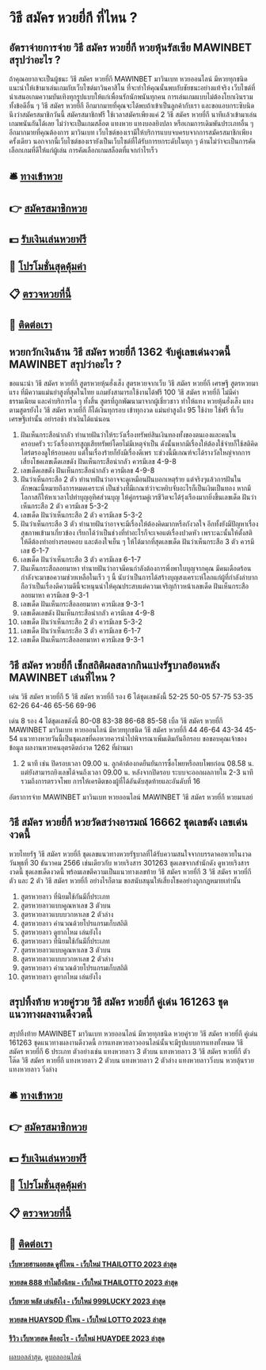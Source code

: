 # วิธี สมัคร หวยยี่กี ที่ไหน ?
## อัตราจ่ายการจ่าย วิธี สมัคร หวยยี่กี หวยหุ้นรัสเซีย MAWINBET สรุปว่าอะไร ?
ถ้าคุณอยากจะเป็นผู้ชนะ วิธี สมัคร หวยยี่กี MAWINBET มาวินเบท หวยออนไลน์ มีหวยทุกชนิด แนะนำให้เข้ามาเล่นเกมกับเว็บไซต์มาวินคาสิโน ที่จะทำให้คุณนั้นพบกับชัยชนะอย่างแท้จริง เว็บไซต์ที่นำเสนอเกมความบันเทิงทุกรูปแบบให้แก่เพื่อนรักนักพนันทุกคน
การเล่นเกมแบบไม่ต้องโยกเงินรวมทั้งข้อดีอื่น ๆ วิธี สมัคร หวยยี่กี อีกมากมายที่คุณจะได้พบถ้าเข้าเป็นลูกค้ากับเรา และขอแอบกระซิบนิดนึงว่าสมัครสมาชิกวันนี้ สมัครสมาชิกฟรี ใช้เวลาสมัครเพียงแค่ 2 วิธี สมัคร หวยยี่กี นาทีเเล้วเข้ามาเล่นเกมพนันกันได้เลย
ไม่ว่าจะเป็นเกมสล็อต แทงหวย แทงบอลยิงปลา หรือเกมการเดิมพันประเภทอื่น ๆ อีกมากมายที่คุณต้องการ มาวินเบท เว็บไซต์ของเรามีให้บริการแบบจบครบจากการสมัครสมาชิกเพียงครั้งเดียว
นอกจากนี้เว็บไซต์ของเรายังเป็นเว็บไซต์ที่ได้รับการยกระดับในทุก ๆ ด้านไม่ว่าจะเป็นการคัดเลือกเกมที่ดีให้แก่ผู้เล่น การคัดเลือกเกมสล็อตที่แจกกำไรเร็ว

## 🛎 [ทางเข้าหวย](https://bit.ly/3BG5bNw)
## 👉 [สมัครสมาชิกหวย](https://bit.ly/3BG5bNw)
## 💵 [รับเงินเล่นหวยฟรี](https://bit.ly/3C3mvgS)
## 👑 [โปรโมชั่นสุดคุ้มค่า](https://bit.ly/3C3mvgS)
## 📋 [ตรวจหวยที่นี้](https://bit.ly/3C3mvgS)
## 📱 [ติดต่อเรา](https://bit.ly/3C3mvgS)

## หวยกวักเงินล้าน วิธี สมัคร หวยยี่กี 1362 จับคู่เลขเด่นงวดนี้ MAWINBET สรุปว่าอะไร ?
ขอแนะนำ วิธี สมัคร หวยยี่กี สูตรหวยหุ้นฮั่งเส็ง สูตรหวยจากเว็บ วิธี สมัคร หวยยี่กี เศรษฐี สูตรหวยมาแรง ที่มีความแม่นยำสูงที่สุดในไทย แถมยังสามารถใช้งานได้ฟรี 100 วิธี สมัคร หวยยี่กี ไม่มีค่าธรรมเนียม และค่าบริการใด ๆ ทั้งสิ้น สูตรที่ถูกพัฒนามาจากผู้เชี่ยวชาว ทำให้แทง หวยหุ้นฮั่งเส็ง แทงตามสูตรยังไง วิธี สมัคร หวยยี่กี ก็ได้เงินทุกรอบ เข้าทุกงวด แม่นยำสูงถึง 95 ใช้ง่าย ใช้ฟรี ที่เว็บเศรษฐีเท่านั้น อย่ารอช้า ทำเงินได้แน่นอน
1. ฝันเห็นกระสือน่ากลัว ทำนายฝันว่าให้ระวังเรื่องทรัพย์สินเงินทองทั้งของตนเองและคนในครอบครัว ระวังเรื่องการสูญเสียทรัพย์โดยไม่มีเหตุจำเป็น ดังนั้นหากมีเรื่องให้ต้องใช้จ่ายก็ใช้สติคิดไตร่ตรองดูให้รอบคอบ แต่ในเรื่องร้ายก็ยังมีเรื่องดีเพร าะช่วงนี้มีเกณฑ์จะได้รางวัลใหญ่จากการเสี่ยงโชคเลขเด็ดเลขดัง ฝันเห็นกระสือน่ากลัว ควรมีเลข 4-9-8
2. เลขเด็ดเลขดัง ฝันเห็นกระสือน่ากลัว ควรมีเลข 4-9-8
3. ฝันว่าเห็นกระสือ 2 ตัว ทำนายฝันว่าอาจจะดูเหมือนฝันบอกเหตุร้าย แต่จริงๆแล้วการฝันในลักษณะนี้หมายถึงการหมดเคราะห์ เป็นช่วงที่มีเกณฑ์ว่าจะหยิบจับอะไรก็เป็นเงินเป็นทอง หากมีโอกาสก็ให้หาเวลาไปทำบุญอุทิศส่วนบุญ ให้คู่กรรมคู่เวรชีวิตจะได้รุ่งเรืองมากยิ่งขึ้นเลขเด็ด ฝันว่าเห็นกระสือ 2 ตัว ควรมีเลข 5-3-2
4. เลขเด็ด ฝันว่าเห็นกระสือ 2 ตัว ควรมีเลข 5-3-2
5. ฝันว่าเห็นกระสือ 3 ตัว ทำนายฝันว่าอาจจะมีเรื่องให้ต้องคิดมากหรือกังวลใจ อีกทั้งยังมีปัญหาเรื่องสุขภาพเข้ามาเกี่ยวข้อง เรียกได้ว่าเป็นช่วงที่ทำอะไรก็จะเจอแต่เรื่องปวดหัว เพราะฉะนั้นให้ตั้งสติให้ดีต้องทำอย่างรอบคอบ และต้องใจเย็น ๆ ให้ได้มากที่สุดเลขเด็ด ฝันว่าเห็นกระสือ 3 ตัว ควรมีเลข 6-1-7
6. เลขเด็ด ฝันว่าเห็นกระสือ 3 ตัว ควรมีเลข 6-1-7
7. ฝันเห็นกระสือลอยมาหา ทำนายฝันว่าอาจมีคนกำลังต้องการพึ่งพาใบบุญจากคุณ มีคนเดือดร้อนกำลังจะมาขอความช่วยเหลือในเร็ว ๆ นี้ นับว่าเป็นการได้สร้างบุญสงเคราะห์โลกแก่ผู้ที่กำลังลำบาก ถือว่าเป็นเรื่องดีความดีนี้จะหนุนนำให้คุณประสบแต่ความเจริญก้าวหน้าเลขเด็ด ฝันเห็นกระสือลอยมาหา ควรมีเลข 9-3-1
8. เลขเด็ด ฝันเห็นกระสือลอยมาหา ควรมีเลข 9-3-1
9. เลขเด็ดเลขดัง ฝันเห็นกระสือน่ากลัว ควรมีเลข 4-9-8
10. เลขเด็ด ฝันว่าเห็นกระสือ 2 ตัว ควรมีเลข 5-3-2
11. เลขเด็ด ฝันว่าเห็นกระสือ 3 ตัว ควรมีเลข 6-1-7
12. เลขเด็ด ฝันเห็นกระสือลอยมาหา ควรมีเลข 9-3-1

## วิธี สมัคร หวยยี่กี เช็กสถิติผลสลากกินแบ่งรัฐบาลย้อนหลัง MAWINBET เล่นที่ไหน ?
เด่น วิธี สมัคร หวยยี่กี 5 วิธี สมัคร หวยยี่กี รอง 6 ได้ชุดเลขดังนี้
52-25
50-05
57-75
53-35
62-26
64-46
65-56
69-96

เด่น 8 รอง 4 ได้ชุดเลขดังนี้
80-08
83-38
86-68
85-58
เบิ้ล วิธี สมัคร หวยยี่กี MAWINBET มาวินเบท หวยออนไลน์ มีหวยทุกชนิด วิธี สมัคร หวยยี่กี 44
46-64
43-34
45-54
แนวทางหวยวันนี้เป็นชุดเลขที่คอหวยควรนำไปพิจารณาเพิ่มเติมกันอีกรอบ
ขอขอบคุณเจ้าของข้อมูล
ผลงานหวยคนอุตรดิตถ์งวด 1262 ที่ผ่านมา
1. 2 นาที เช่น ปิดรอบเวลา 09.00 น. ลูกค้าต้องกดยืนยันการซื้อโพยหรือลบโพยก่อน 08.58 น. แต่ยังสามารถยิงเลขได้จนถึงเวลา 09.00 น. หลังจากปิดรอบ ระบบจะออกผลภายใน 2-3 นาที รวมถึงการตรวจโพย การให้เครดิตของผู้ที่ได้อันดับสุดท้ายและอันดับที่ 16

อัตราการจ่าย MAWINBET มาวินเบท หวยออนไลน์ MAWINBET วิธี สมัคร หวยยี่กี หวยมาเลย์

## วิธี สมัคร หวยยี่กี หวยวัดสว่างอารมณ์ 16662 ชุดเลขดัง เลขเด่น งวดนี้
หวยไทยรัฐ วิธี สมัคร หวยยี่กี ชุดเลขแนวทางหวยรัฐบาลที่ได้รับความสนใจจากบรรดาคอหวยในงวดวันพุธที่ 30 ธันวาคม 2566 เช่นเดียวกับ หวยเริงสาร 301263 ชุดเลขจากสำนักดัง ดูหวยเริงสารงวดนี้ ชุดเลขเด็ดงวดนี้ พร้อมเลขตีความเป็นแนวทางเลขท้าย วิธี สมัคร หวยยี่กี 3 วิธี สมัคร หวยยี่กี ตัว และ 2 ตัว วิธี สมัคร หวยยี่กี อย่างไรก็ตาม ขอสนับสนุนให้เสี่ยงโชคอย่างถูกกฎหมายเท่านั้น
1. สูตรหวยลาว ที่นิยมใช้กันมีกี่ประเภท
2. สูตรหวยลาวแบบคูณหาเลข 3 ตัวบน
3. สูตรหวยลาวแบบบวกหาเลข 2 ตัวล่าง
4. สูตรหวยลาว คำนวณด้วยโปรแกรมเก็บสถิติ
5. สูตรหวยลาว ดูยากไหม เล่นยังไง
6. สูตรหวยลาว ที่นิยมใช้กันมีกี่ประเภท
7. สูตรหวยลาวแบบคูณหาเลข 3 ตัวบน
8. สูตรหวยลาวแบบบวกหาเลข 2 ตัวล่าง
9. สูตรหวยลาว คำนวณด้วยโปรแกรมเก็บสถิติ
10. สูตรหวยลาว ดูยากไหม เล่นยังไง

## สรุปทิ้งท้าย หวยคู่รวย วิธี สมัคร หวยยี่กี คู่เด่น 161263 ชุดแนวทางผลงานดีงวดนี้
สรุปทิ้งท้าย MAWINBET มาวินเบท หวยออนไลน์ มีหวยทุกชนิด หวยคู่รวย วิธี สมัคร หวยยี่กี คู่เด่น 161263 ชุดแนวทางผลงานดีงวดนี้ การแทงหวยลาวออนไลน์นั้นจะมีรูปแบบการแทงทั้งหมด วิธี สมัคร หวยยี่กี 6 ประเภท ตัวอย่างเช่น แทงหวยลาว 3 ตัวบน แทงหวยลาว 3 วิธี สมัคร หวยยี่กี ตัวโต๊ด วิธี สมัคร หวยยี่กี แทงหวยลาว 2 ตัวบน แทงหวยลาว 2 ตัวล่าง แทงหวยลาววิ่งบน หวยลุ้นรวย แทงหวยลาว วิ่งล่าง

## 🛎 [ทางเข้าหวย](https://bit.ly/3BG5bNw)
## 👉 [สมัครสมาชิกหวย](https://bit.ly/3BG5bNw)
## 💵 [รับเงินเล่นหวยฟรี](https://bit.ly/3C3mvgS)
## 👑 [โปรโมชั่นสุดคุ้มค่า](https://bit.ly/3C3mvgS)
## 📋 [ตรวจหวยที่นี้](https://bit.ly/3C3mvgS)
## 📱 [ติดต่อเรา](https://bit.ly/3C3mvgS)

#### [เว็บหวยฮานอยสด ดูที่ไหน - เว็บใหม่ THAILOTTO 2023 ล่าสุด](https://atom.io/themes/เว็บหวยฮานอยสด%20ดูที่ไหน%20-%20เว็บใหม่%20thailotto%202023%20ล่าสุด)
#### [หวยสด 888 ทำไมถึงนิยม - เว็บใหม่ THAILOTTO 2023 ล่าสุด](https://atom.io/themes/หวยสด%20888%20ทำไมถึงนิยม%20-%20เว็บใหม่%20thailotto%202023%20ล่าสุด)
#### [เว็บหวย พลัส เล่นยังไง - เว็บใหม่ 999LUCKY 2023 ล่าสุด](https://atom.io/themes/เว็บหวย%20พลัส%20เล่นยังไง%20-%20เว็บใหม่%20999lucky%202023%20ล่าสุด)
#### [หวยสด HUAYSOD ที่ไหน - เว็บใหม่ LOTTO 2023 ล่าสุด](https://atom.io/themes/หวยสด%20huaysod%20ที่ไหน%20-%20เว็บใหม่%20lotto%202023%20ล่าสุด)
#### [รีวิว เว็บหวยสด คืออะไร - เว็บใหม่ HUAYDEE 2023 ล่าสุด](https://atom.io/themes/รีวิว%20เว็บหวยสด%20คืออะไร%20-%20เว็บใหม่%20huaydee%202023%20ล่าสุด)

[ผลบอลล่าสุด](https://siamsport.tv "ผลบอลล่าสุด"), [ดูบอลออนไลน์](https://siamsport.tv/ดูบอลสด "ดูบอลออนไลน์")